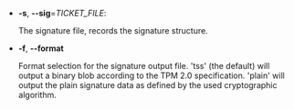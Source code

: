   * **-s**, **--sig**=_TICKET\_FILE_:

    The signature file, records the signature structure.

  * **-f**, **--format**

    Format selection for the signature output file. 'tss' (the default) will
    output a binary blob according to the TPM 2.0 specification. 'plain' will
    output the plain signature data as defined by the used cryptographic
    algorithm.
